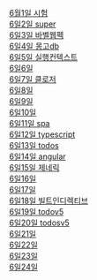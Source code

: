 <a href="https://github.com/hbsowo58/FastCampus_Summary/blob/master/Contents/2019-06/0601.md"> 6월1일 시험<br>
<a href="https://github.com/hbsowo58/FastCampus_Summary/blob/master/Contents/2019-06/0602.md"> 6일2일 super<br>
<a href="https://github.com/hbsowo58/FastCampus_Summary/blob/master/Contents/2019-06/0603.md"> 6일3일 바벨웹펙 <br>
<a href="https://github.com/hbsowo58/FastCampus_Summary/blob/master/Contents/2019-06/0604.md"> 6일4일 몽고db <br>
<a href="https://github.com/hbsowo58/FastCampus_Summary/blob/master/Contents/2019-06/0605.md"> 6일5일 실행컨텍스트 <br>
<a href="https://github.com/hbsowo58/FastCampus_Summary/blob/master/Contents/2019-06/0606.md"> 6일6일 <br>
<a href="https://github.com/hbsowo58/FastCampus_Summary/blob/master/Contents/2019-06/0607.md"> 6일7일 클로저 <br>
<a href="https://github.com/hbsowo58/FastCampus_Summary/blob/master/Contents/2019-06/0608.md"> 6일8일 <br>
<a href="https://github.com/hbsowo58/FastCampus_Summary/blob/master/Contents/2019-06/0609.md"> 6일9일 <br>
<a href="https://github.com/hbsowo58/FastCampus_Summary/blob/master/Contents/2019-06/0610.md"> 6일10일 <br>
<a href="https://github.com/hbsowo58/FastCampus_Summary/blob/master/Contents/2019-06/0611.md"> 6일11일 spa <br>
<a href="https://github.com/hbsowo58/FastCampus_Summary/blob/master/Contents/2019-06/0612.md"> 6일12일 typescript <br>
<a href="https://github.com/hbsowo58/FastCampus_Summary/blob/master/Contents/2019-06/0613.md"> 6일13일 todos <br>
<a href="https://github.com/hbsowo58/FastCampus_Summary/blob/master/Contents/2019-06/0614.md"> 6일14일 angular <br>
<a href="https://github.com/hbsowo58/FastCampus_Summary/blob/master/Contents/2019-06/0615.md"> 6일15일 제네릭 <br>
<a href="https://github.com/hbsowo58/FastCampus_Summary/blob/master/Contents/2019-06/0616.md"> 6일16일 <br>
<a href="https://github.com/hbsowo58/FastCampus_Summary/blob/master/Contents/2019-06/0617.md"> 6일17일 <br>
<a href="https://github.com/hbsowo58/FastCampus_Summary/blob/master/Contents/2019-06/0618.md"> 6일18일 빌트인디렉티브 <br>
<a href="https://github.com/hbsowo58/FastCampus_Summary/blob/master/Contents/2019-06/0619.md"> 6일19일 todov5 <br>
<a href="https://github.com/hbsowo58/FastCampus_Summary/blob/master/Contents/2019-06/0620.md"> 6일20일 todosv5 <br>
<a href="https://github.com/hbsowo58/FastCampus_Summary/blob/master/Contents/2019-06/0621.md"> 6일21일 <br>
<a href="https://github.com/hbsowo58/FastCampus_Summary/blob/master/Contents/2019-06/0622.md"> 6일22일 <br>
<a href="https://github.com/hbsowo58/FastCampus_Summary/blob/master/Contents/2019-06/0623.md"> 6일23일 <br>
<a href="https://github.com/hbsowo58/FastCampus_Summary/blob/master/Contents/2019-06/0624.md"> 6일24일 <br>
